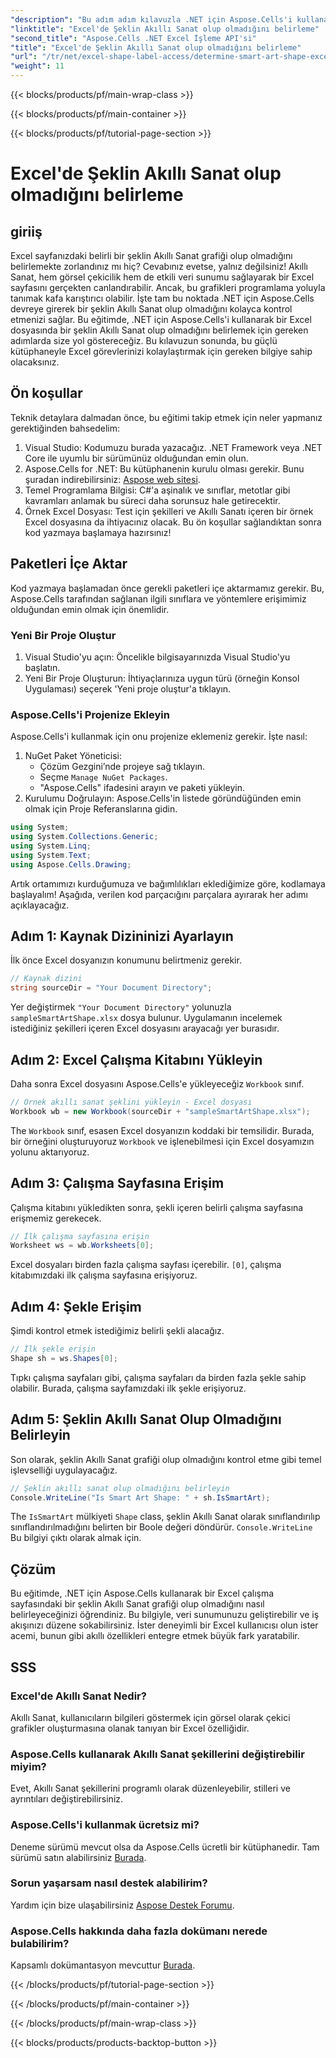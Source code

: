 ```yaml
---
"description": "Bu adım adım kılavuzla .NET için Aspose.Cells'i kullanarak Excel'deki bir şeklin Akıllı Sanat olup olmadığını kolayca kontrol etmeyi öğrenin. Excel görevlerini otomatikleştirmek için mükemmeldir."
"linktitle": "Excel'de Şeklin Akıllı Sanat olup olmadığını belirleme"
"second_title": "Aspose.Cells .NET Excel İşleme API'si"
"title": "Excel'de Şeklin Akıllı Sanat olup olmadığını belirleme"
"url": "/tr/net/excel-shape-label-access/determine-smart-art-shape-excel/"
"weight": 11
---
```


{{< blocks/products/pf/main-wrap-class >}}

{{< blocks/products/pf/main-container >}}

{{< blocks/products/pf/tutorial-page-section >}}

# Excel'de Şeklin Akıllı Sanat olup olmadığını belirleme

## giriiş
Excel sayfanızdaki belirli bir şeklin Akıllı Sanat grafiği olup olmadığını belirlemekte zorlandınız mı hiç? Cevabınız evetse, yalnız değilsiniz! Akıllı Sanat, hem görsel çekicilik hem de etkili veri sunumu sağlayarak bir Excel sayfasını gerçekten canlandırabilir. Ancak, bu grafikleri programlama yoluyla tanımak kafa karıştırıcı olabilir. İşte tam bu noktada .NET için Aspose.Cells devreye girerek bir şeklin Akıllı Sanat olup olmadığını kolayca kontrol etmenizi sağlar. 
Bu eğitimde, .NET için Aspose.Cells'i kullanarak bir Excel dosyasında bir şeklin Akıllı Sanat olup olmadığını belirlemek için gereken adımlarda size yol göstereceğiz. Bu kılavuzun sonunda, bu güçlü kütüphaneyle Excel görevlerinizi kolaylaştırmak için gereken bilgiye sahip olacaksınız.
## Ön koşullar
Teknik detaylara dalmadan önce, bu eğitimi takip etmek için neler yapmanız gerektiğinden bahsedelim:
1. Visual Studio: Kodumuzu burada yazacağız. .NET Framework veya .NET Core ile uyumlu bir sürümünüz olduğundan emin olun.
2. Aspose.Cells for .NET: Bu kütüphanenin kurulu olması gerekir. Bunu şuradan indirebilirsiniz: [Aspose web sitesi](https://releases.aspose.com/cells/net/).
3. Temel Programlama Bilgisi: C#'a aşinalık ve sınıflar, metotlar gibi kavramları anlamak bu süreci daha sorunsuz hale getirecektir.
4. Örnek Excel Dosyası: Test için şekilleri ve Akıllı Sanatı içeren bir örnek Excel dosyasına da ihtiyacınız olacak.
Bu ön koşullar sağlandıktan sonra kod yazmaya başlamaya hazırsınız!
## Paketleri İçe Aktar
Kod yazmaya başlamadan önce gerekli paketleri içe aktarmamız gerekir. Bu, Aspose.Cells tarafından sağlanan ilgili sınıflara ve yöntemlere erişimimiz olduğundan emin olmak için önemlidir.
### Yeni Bir Proje Oluştur
1. Visual Studio'yu açın:
   Öncelikle bilgisayarınızda Visual Studio'yu başlatın.
2. Yeni Bir Proje Oluşturun:
   İhtiyaçlarınıza uygun türü (örneğin Konsol Uygulaması) seçerek 'Yeni proje oluştur'a tıklayın.
### Aspose.Cells'i Projenize Ekleyin
Aspose.Cells'i kullanmak için onu projenize eklemeniz gerekir. İşte nasıl:
1. NuGet Paket Yöneticisi:
   - Çözüm Gezgini’nde projeye sağ tıklayın.
   - Seçme `Manage NuGet Packages`.
   - "Aspose.Cells" ifadesini arayın ve paketi yükleyin.
2. Kurulumu Doğrulayın:
   Aspose.Cells'in listede göründüğünden emin olmak için Proje Referanslarına gidin. 
```csharp
using System;
using System.Collections.Generic;
using System.Linq;
using System.Text;
using Aspose.Cells.Drawing;
```
Artık ortamımızı kurduğumuza ve bağımlılıkları eklediğimize göre, kodlamaya başlayalım! Aşağıda, verilen kod parçacığını parçalara ayırarak her adımı açıklayacağız.
## Adım 1: Kaynak Dizininizi Ayarlayın
İlk önce Excel dosyanızın konumunu belirtmeniz gerekir.
```csharp
// Kaynak dizini
string sourceDir = "Your Document Directory";
```
Yer değiştirmek `"Your Document Directory"` yolunuzla `sampleSmartArtShape.xlsx` dosya bulunur. Uygulamanın incelemek istediğiniz şekilleri içeren Excel dosyasını arayacağı yer burasıdır.
## Adım 2: Excel Çalışma Kitabını Yükleyin
Daha sonra Excel dosyasını Aspose.Cells'e yükleyeceğiz `Workbook` sınıf.
```csharp
// Örnek akıllı sanat şeklini yükleyin - Excel dosyası
Workbook wb = new Workbook(sourceDir + "sampleSmartArtShape.xlsx");
```
The `Workbook` sınıf, esasen Excel dosyanızın koddaki bir temsilidir. Burada, bir örneğini oluşturuyoruz `Workbook` ve işlenebilmesi için Excel dosyamızın yolunu aktarıyoruz.
## Adım 3: Çalışma Sayfasına Erişim
Çalışma kitabını yükledikten sonra, şekli içeren belirli çalışma sayfasına erişmemiz gerekecek.
```csharp
// İlk çalışma sayfasına erişin
Worksheet ws = wb.Worksheets[0];
```
Excel dosyaları birden fazla çalışma sayfası içerebilir. `[0]`, çalışma kitabımızdaki ilk çalışma sayfasına erişiyoruz. 
## Adım 4: Şekle Erişim
Şimdi kontrol etmek istediğimiz belirli şekli alacağız.
```csharp
// İlk şekle erişin
Shape sh = ws.Shapes[0];
```
Tıpkı çalışma sayfaları gibi, çalışma sayfaları da birden fazla şekle sahip olabilir. Burada, çalışma sayfamızdaki ilk şekle erişiyoruz. 
## Adım 5: Şeklin Akıllı Sanat Olup Olmadığını Belirleyin
Son olarak, şeklin Akıllı Sanat grafiği olup olmadığını kontrol etme gibi temel işlevselliği uygulayacağız.
```csharp
// Şeklin akıllı sanat olup olmadığını belirleyin
Console.WriteLine("Is Smart Art Shape: " + sh.IsSmartArt);
```
The `IsSmartArt` mülkiyeti `Shape` class, şeklin Akıllı Sanat olarak sınıflandırılıp sınıflandırılmadığını belirten bir Boole değeri döndürür. `Console.WriteLine` Bu bilgiyi çıktı olarak almak için. 
## Çözüm
Bu eğitimde, .NET için Aspose.Cells kullanarak bir Excel çalışma sayfasındaki bir şeklin Akıllı Sanat grafiği olup olmadığını nasıl belirleyeceğinizi öğrendiniz. Bu bilgiyle, veri sunumunuzu geliştirebilir ve iş akışınızı düzene sokabilirsiniz. İster deneyimli bir Excel kullanıcısı olun ister acemi, bunun gibi akıllı özellikleri entegre etmek büyük fark yaratabilir. 
## SSS
### Excel'de Akıllı Sanat Nedir?
Akıllı Sanat, kullanıcıların bilgileri göstermek için görsel olarak çekici grafikler oluşturmasına olanak tanıyan bir Excel özelliğidir.
### Aspose.Cells kullanarak Akıllı Sanat şekillerini değiştirebilir miyim?
Evet, Akıllı Sanat şekillerini programlı olarak düzenleyebilir, stilleri ve ayrıntıları değiştirebilirsiniz.
### Aspose.Cells'i kullanmak ücretsiz mi?
Deneme sürümü mevcut olsa da Aspose.Cells ücretli bir kütüphanedir. Tam sürümü satın alabilirsiniz [Burada](https://purchase.aspose.com/buy).
### Sorun yaşarsam nasıl destek alabilirim?
Yardım için bize ulaşabilirsiniz [Aspose Destek Forumu](https://forum.aspose.com/c/cells/9).
### Aspose.Cells hakkında daha fazla dokümanı nerede bulabilirim?
Kapsamlı dokümantasyon mevcuttur [Burada](https://reference.aspose.com/cells/net/).

{{< /blocks/products/pf/tutorial-page-section >}}

{{< /blocks/products/pf/main-container >}}

{{< /blocks/products/pf/main-wrap-class >}}

{{< blocks/products/products-backtop-button >}}